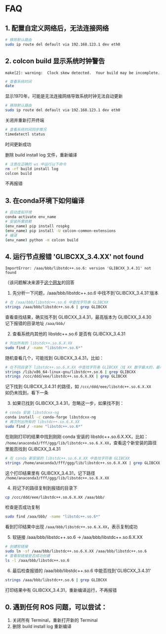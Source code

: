# FAQ


## 1. 配置自定义网络后，无法连接网络

```sh
# 移除默认路由
sudo ip route del default via 192.168.123.1 dev eth0
```

## 2. colcon build 显示系统时钟警告

```
make[2]: warning:  Clock skew detected.  Your build may be incomplete.
```

```sh
# 查看系统时间
date
```
显示1970年，可能是无法连接网络导致系统时钟无法自动更新

```sh
# 移除默认路由
sudo ip route del default via 192.168.123.1 dev eth0
```

关闭并重新打开终端
```sh
# 查看系统时间同步情况
timedatectl status
```
时间更新成功

删除 build install log 文件，重新编译
```sh
# 注意在正确的 ws 中运行以下命令
rm -rf build install log
colcon build
```
不再报错

## 3. 在conda环境下如何编译
```sh
# 启动虚拟环境
conda activate env_name
# 安装所需依赖
(env_name) pip install rospkg
(env_name) pip install -U colcon-common-extensions
# 编译
(env_name) python -m colcon build
```

## 4. 运行节点报错 'GLIBCXX_3.4.XX' not found
```
ImportError: /aaa/bbb/libstdc++.so.6: version 'GLIBCXX_3.4.31' not found
```
（该问题解决来源于[这个网友](https://blog.csdn.net/L1481333167/article/details/137919464)的回答

1. 先分析一下问题，/aaa/bbb/libstdc++.so.6 中找不到'GLIBCXX_3.4.31'版本

```sh
# 在 /aaa/bbb/libstdc++.so.6 中查找字符串 GLIBCXX
strings /aaa/bbb/libstdc++.so.6 | grep GLIBCXX
```

查看查找结果，确实找不到 GLIBCXX_3.4.31，最高版本为 GLIBCXX_3.4.30  
记下报错的目录地址 `/aaa/bbb/`

2. 查看系统内其他的 libstdc++.so.6 是否有 GLIBCXX_3.4.31

```sh
# 列出所有的 libstdc++.so.6.X.XX
sudo find / -name "libstdc++.so.6*"
```

随机查看几个，可能找到 GLIBCXX_3.4.31，比如：

```sh
# 在不同目录下 libstdc++.so.6.X.XX 中查找字符串 GLIBCXX（找 XX 数字最大的，最可能出现）
strings /lib/x86_64-linux-gnu/libstdc++.so.6 | grep GLIBCXX
strings /ccc/ddd/eee/libstdc++.so.6.X.XX | grep GLIBCXX
```
记下找到 GLIBCXX_3.4.31 的路径，如 `/ccc/ddd/eee/libstdc++.so.6.X.XX`  
如仍未找到，看下一条

3. 如果已找到 GLIBCXX_3.4.31，忽略这一步，如果找不到：

```sh
# conda 安装 libstdcxx-ng
conda install -c conda-forge libstdcxx-ng
# 再次列出所有的 libstdc++.so.6.X.XX
sudo find / -name "libstdc++.so.6*"
```

在刚刚打印的结果中找到刚刚 conda 安装的 libstdc++.so.6.X.XX，比如：  
`/home/anaconda3/fff/ggg/lib/libstdc++.so.6.X.XX`，查看这个新安装的路径里能否找到 GLIBCXX_3.4.31
```sh
# 在 conda 新安装的 libstdc++.so.6.X.XX 中查找字符串 GLIBCXX
strings /home/anaconda3/fff/ggg/lib/libstdc++.so.6.X.XX | grep GLIBCXX
```
这个打印结果里有 GLIBCXX_3.4.31，记下路径 `/home/anaconda3/fff/ggg/lib/libstdc++.so.6.X.XX`

4. 将记下的路径复制到报错的目录下
```sh
cp /ccc/ddd/eee/libstdc++.so.6.X.XX /aaa/bbb/
```

检查是否成功复制
```sh
sudo find /aaa/bbb/ -name "libstdc++.so.6*"
```
看到打印结果中出现 `/aaa/bbb/libstdc++.so.6.X.XX`，表示复制成功

5. 软链接 /aaa/bbb/libstdc++.so.6 → /aaa/bbb/libstdc++.so.6.X.XX
```sh
# 创建软链接
sudo ln -sf /aaa/bbb/libstdc++.so.6.X.XX /aaa/bbb/libstdc++.so.6
# 查看软链接是否成功创建
ls -l /aaa/bbb/libstdc++.so.6
```

6. 最后检查报错的 /aaa/bbb/libstdc++.so.6 中能否找到'GLIBCXX_3.4.31'
```sh
strings /aaa/bbb/libstdc++.so.6 | grep GLIBCXX
```
打印结果中有 GLIBCXX_3.4.31，重新编译运行，不再报错

## 0. 遇到任何 ROS 问题，可以尝试：

1. 关闭所有 Terminal，重新打开新的 Terminal
2. 删除 build install log 重新编译